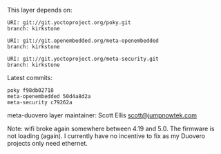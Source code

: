 This layer depends on:

    URI: git://git.yoctoproject.org/poky.git
    branch: kirkstone 

    URI: git://git.openembedded.org/meta-openembedded
    branch: kirkstone

    URI: git://git.yoctoproject.org/meta-security.git
    branch: kirkstone

Latest commits:

    poky f98db02718
    meta-openembedded 50d4a8d2a
    meta-security c79262a

meta-duovero layer maintainer: Scott Ellis <scott@jumpnowtek.com>

Note: wifi broke again somewhere between 4.19 and 5.0.
      The firmware is not loading (again). I currently have
      no incentive to fix as my Duovero projects only need
      ethernet.
